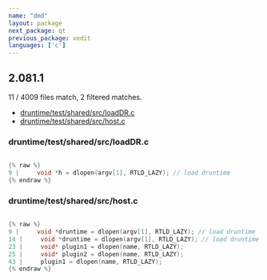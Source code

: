 ```yaml
---
name: "dmd"
layout: package
next_package: qt
previous_package: xedit
languages: ['c']
---
```

## 2.081.1
11 / 4009 files match, 2 filtered matches.

 - [druntime/test/shared/src/loadDR.c](#druntimetestsharedsrcloaddrc)
 - [druntime/test/shared/src/host.c](#druntimetestsharedsrchostc)

### druntime/test/shared/src/loadDR.c

```c

{% raw %}
9 |     void *h = dlopen(argv[1], RTLD_LAZY); // load druntime
{% endraw %}

```
### druntime/test/shared/src/host.c

```c

{% raw %}
9 |     void *druntime = dlopen(argv[1], RTLD_LAZY); // load druntime
14 |     void *druntime = dlopen(argv[1], RTLD_LAZY); // load druntime
23 |     void* plugin1 = dlopen(name, RTLD_LAZY);
25 |     void* plugin2 = dlopen(name, RTLD_LAZY);
43 |     plugin1 = dlopen(name, RTLD_LAZY);
{% endraw %}

```